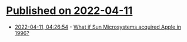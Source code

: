 # [Published on 2022-04-11](index.md)

* [2022-04-11, 04:26:54](https://news.ycombinator.com/item?id=30984673) - [What if Sun Microsystems acquired Apple in 1996?](https://www.alternatehistory.com/forum/threads/the-internet-wars-tl.523117/)
